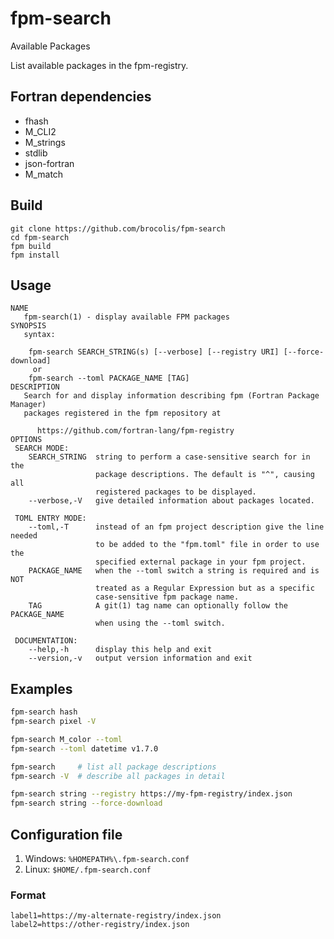 # fpm-search
Available Packages

List available packages in the fpm-registry.

## Fortran dependencies
- fhash
- M_CLI2
- M_strings
- stdlib
- json-fortran
- M_match

## Build
```
git clone https://github.com/brocolis/fpm-search
cd fpm-search
fpm build
fpm install
```

## Usage
```
NAME
   fpm-search(1) - display available FPM packages
SYNOPSIS
   syntax:

    fpm-search SEARCH_STRING(s) [--verbose] [--registry URI] [--force-download]
     or
    fpm-search --toml PACKAGE_NAME [TAG]
DESCRIPTION
   Search for and display information describing fpm (Fortran Package Manager)
   packages registered in the fpm repository at

      https://github.com/fortran-lang/fpm-registry
OPTIONS
 SEARCH MODE:
    SEARCH_STRING  string to perform a case-sensitive search for in the
                   package descriptions. The default is "^", causing all
                   registered packages to be displayed.
    --verbose,-V   give detailed information about packages located.

 TOML ENTRY MODE:
    --toml,-T      instead of an fpm project description give the line needed
                   to be added to the "fpm.toml" file in order to use the
                   specified external package in your fpm project.
    PACKAGE_NAME   when the --toml switch a string is required and is NOT
                   treated as a Regular Expression but as a specific
                   case-sensitive fpm package name.
    TAG            A git(1) tag name can optionally follow the PACKAGE_NAME
                   when using the --toml switch.

 DOCUMENTATION:
    --help,-h      display this help and exit
    --version,-v   output version information and exit
```

## Examples
```bash
fpm-search hash
fpm-search pixel -V

fpm-search M_color --toml
fpm-search --toml datetime v1.7.0

fpm-search     # list all package descriptions
fpm-search -V  # describe all packages in detail

fpm-search string --registry https://my-fpm-registry/index.json
fpm-search string --force-download
```

## Configuration file
1. Windows: `%HOMEPATH%\.fpm-search.conf`
2. Linux: `$HOME/.fpm-search.conf`

### Format
```
label1=https://my-alternate-registry/index.json
label2=https://other-registry/index.json
```